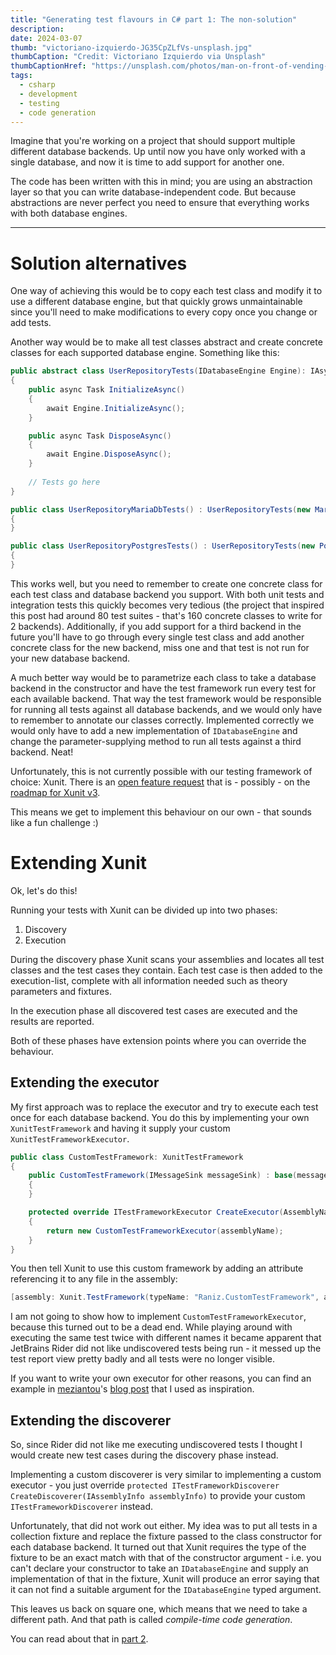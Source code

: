 ```yaml
---
title: "Generating test flavours in C# part 1: The non-solution"
description:
date: 2024-03-07
thumb: "victoriano-izquierdo-JG35CpZLfVs-unsplash.jpg"
thumbCaption: "Credit: Victoriano Izquierdo via Unsplash"
thumbCaptionHref: "https://unsplash.com/photos/man-on-front-of-vending-machines-at-nighttime-JG35CpZLfVs"
tags:
  - csharp
  - development
  - testing
  - code generation
---
```

Imagine that you're working on a project that should support multiple different database backends.
Up until now you have only worked with a single database,
and now it is time to add support for another one.

The code has been written with this in mind;
you are using an abstraction layer so that you can write database-independent code.
But because abstractions are never perfect you need to ensure that everything works with both database engines.

---

# Solution alternatives

One way of achieving this would be to copy each test class and modify it to use a different database engine,
but that quickly grows unmaintainable since you'll need to make modifications to every copy once you change or add tests.

Another way would be to make all test classes abstract and create concrete classes for each supported database engine.
Something like this:

```csharp
public abstract class UserRepositoryTests(IDatabaseEngine Engine): IAsyncLifetime
{
    public async Task InitializeAsync()
    {
        await Engine.InitializeAsync();
    }

    public async Task DisposeAsync()
    {
        await Engine.DisposeAsync();
    }
    
    // Tests go here
}

public class UserRepositoryMariaDbTests() : UserRepositoryTests(new MariaDbEngine())
{
}

public class UserRepositoryPostgresTests() : UserRepositoryTests(new PostgresEngine())
{
}
```

This works well,
but you need to remember to create one concrete class for each test class and database backend you support.
With both unit tests and integration tests this quickly becomes very tedious
(the project that inspired this post had around 80 test suites - that's 160 concrete classes to write for 2 backends).
Additionally, if you add support for a third backend in the future you'll have to go through every single test class and add another concrete class for the new backend,
miss one and that test is not run for your new database backend.

A much better way would be to parametrize each class to take a database backend in the constructor and have the test framework
run every test for each available backend.
That way the test framework would be responsible for running all tests against all database backends,
and we would only have to remember to annotate our classes correctly.
Implemented correctly we would only have to add a new implementation of `IDatabaseEngine` and change the parameter-supplying method to run all tests against a third backend.
Neat!

Unfortunately,
this is not currently possible with our testing framework of choice: Xunit.
There is an [open feature request](https://github.com/xunit/xunit/issues/2050) that is -
possibly -
on the [roadmap for Xunit v3](https://github.com/xunit/xunit/issues/2133).

This means we get to implement this behaviour on our own -
that sounds like a fun challenge :)

# Extending Xunit
Ok, let's do this!

Running your tests with Xunit can be divided up into two phases:

1. Discovery
2. Execution

During the discovery phase Xunit scans your assemblies and locates all test classes and the test cases they contain.
Each test case is then added to the execution-list,
complete with all information needed such as theory parameters and fixtures.

In the execution phase all discovered test cases are executed and the results are reported.

Both of these phases have extension points where you can override the behaviour.

## Extending the executor
My first approach was to replace the executor and try to execute each test once for each database backend.
You do this by implementing your own `XunitTestFramework` and having it supply your custom `XunitTestFrameworkExecutor`.

```csharp
public class CustomTestFramework: XunitTestFramework
{
    public CustomTestFramework(IMessageSink messageSink) : base(messageSink)
    {
    }

    protected override ITestFrameworkExecutor CreateExecutor(AssemblyName assemblyName)
    {
        return new CustomTestFrameworkExecutor(assemblyName);
    }
}
```

You then tell Xunit to use this custom framework by adding an attribute referencing it to any file in the assembly:

```csharp
[assembly: Xunit.TestFramework(typeName: "Raniz.CustomTestFramework", assemblyName: "UnitTests")]
```

I am not going to show how to implement `CustomTestFrameworkExecutor`,
because this turned out to be a dead end.
While playing around with executing the same test twice with different names it became apparent that JetBrains Rider did not like undiscovered tests being run -
it messed up the test report view pretty badly and all tests were no longer visible.

If you want to write your own executor for other reasons,
you can find an example in [meziantou](https://www.meziantou.net/)'s [blog post](https://www.meziantou.net/parallelize-test-cases-execution-in-xunit.htm) that I used as inspiration.

## Extending the discoverer
So,
since Rider did not like me executing undiscovered tests I thought I would create new test cases during the discovery phase instead.

Implementing a custom discoverer is very similar to implementing a custom executor -
you just override `protected ITestFrameworkDiscoverer CreateDiscoverer(IAssemblyInfo assemblyInfo)` to provide your custom `ITestFrameworkDiscoverer` instead.

Unfortunately,
that did not work out either.
My idea was to put all tests in a collection fixture and replace the fixture passed to the class constructor for each database backend.
It turned out that Xunit requires the type of the fixture to be an exact match with that of the constructor argument -
i.e. you can't declare your constructor to take an `IDatabaseEngine` and supply an implementation of that in the fixture,
Xunit will produce an error saying that it can not find a suitable argument for the `IDatabaseEngine` typed argument.

This leaves us back on square one,
which means that we need to take a different path.
And that path is called _compile-time code generation_.

You can read about that in [part 2](/2024-04-03_csharp-code-generation-2/).